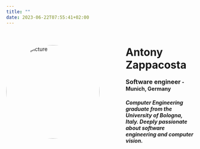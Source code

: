 ```yaml
---
title: ""
date: 2023-06-22T07:55:41+02:00
---
```


<div style="display: flex; align-items: center; margin-top: 0;">

<!-- Set up a circular image with a border radius of 50% -->
<img src="/images/Antony.jpg" alt="Profile picture" style="border-radius: 50%; height: 250px; width: 250px; margin-right: 70px;">

<div> <h1>Antony Zappacosta</h1>
<h3 style="display: inline;">Software engineer</h3><h4 style="display: inline;"> - Munich, Germany</h4>
<h5 style="margin-top: 20px;">Computer Engineering graduate from the University of Bologna, Italy. Deeply passionate about software engineering and computer vision.</h5>
</div>
</div>